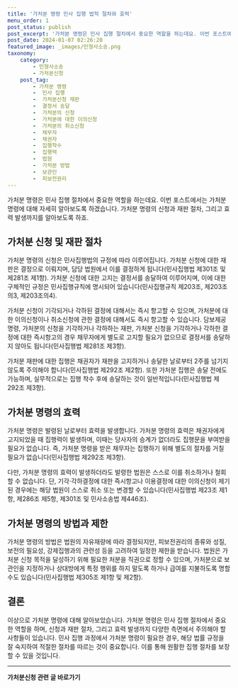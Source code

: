 ```yaml
---
title: '가처분 명령 민사 집행 법적 절차와 효력'
menu_order: 1
post_status: publish
post_excerpt: '가처분 명령은 민사 집행 절차에서 중요한 역할을 하는데요. 이번 포스트에서는 가처분 명령에 대해 자세히 알아보도록 하겠습니다. 가처분 명령의 신청과 재판 절차, 그리고 효력 발생까지를 알아보도록 하죠.'
post_date: 2024-01-07 02:26:20
featured_image: _images/민형사소송.png
taxonomy:
    category:
        - 민형사소송
        - 가처분신청
    post_tag:
        - 가처분 명령
        -  민사 집행
        -  가처분신청 재판
        -  결정서 송달
        -  가처분의 신청
        -  가처분에 대한 이의신청
        -  가처분의 취소신청
        -  채무자
        -  채권자
        -  집행착수
        -  집행력
        -  법원
        -  가처분 방법
        -  보관인
        -  피보전권리
---
```



가처분 명령은 민사 집행 절차에서 중요한 역할을 하는데요. 이번 포스트에서는 가처분 명령에 대해 자세히 알아보도록 하겠습니다. 가처분 명령의 신청과 재판 절차, 그리고 효력 발생까지를 알아보도록 하죠.

## 가처분 신청 및 재판 절차

가처분 명령의 신청은 민사집행법의 규정에 따라 이루어집니다. 가처분 신청에 대한 재판은 결정으로 이뤄지며, 담당 법원에서 이를 결정하게 됩니다(민사집행법 제301조 및 제281조 제1항). 가처분 신청에 대한 고지는 결정서를 송달하여 이루어지며, 이에 대한 구체적인 규정은 민사집행규칙에 명시되어 있습니다(민사집행규칙 제203조, 제203조의3, 제203조의4).

가처분 신청이 기각되거나 각하된 결정에 대해서는 즉시 항고할 수 있으며, 가처분에 대한 이의신청이나 취소신청에 관한 결정에 대해서도 즉시 항고할 수 있습니다. 담보제공명령, 가처분의 신청을 기각하거나 각하하는 재판, 가처분 신청을 기각하거나 각하한 결정에 대한 즉시항고의 경우 채무자에게 별도로 고지할 필요가 없으므로 결정서를 송달하지 않아도 됩니다(민사집행법 제281조 제3항).

가처분 재판에 대한 집행은 채권자가 재판을 고지하거나 송달한 날로부터 2주를 넘기지 않도록 주의해야 합니다(민사집행법 제292조 제2항). 또한 가처분 집행은 송달 전에도 가능하며, 실무적으로는 집행 착수 후에 송달하는 것이 일반적입니다(민사집행법 제292조 제3항).

## 가처분 명령의 효력

가처분 명령은 발령된 날로부터 효력을 발생합니다. 가처분 명령의 효력은 채권자에게 고지되었을 때 집행력이 발생하며, 이때는 당사자의 승계가 없더라도 집행문을 부여받을 필요가 없습니다. 즉, 가처분 명령을 받은 채무자는 집행하기 위해 별도의 절차를 거칠 필요가 없습니다(민사집행법 제292조 제3항).

다만, 가처분 명령의 효력이 발생하더라도 발령한 법원은 스스로 이를 취소하거나 철회할 수 없습니다. 단, 기각·각하결정에 대한 즉시항고나 이용결정에 대한 이의신청이 제기된 경우에는 해당 법원이 스스로 취소 또는 변경할 수 있습니다(민사집행법 제23조 제1항, 제286조 제5항, 제301조 및 민사소송법 제446조).

## 가처분 명령의 방법과 제한

가처분 명령의 방법은 법원의 자유재량에 따라 결정되지만, 피보전권리의 종류와 성질, 보전의 필요성, 강제집행과의 관련성 등을 고려하여 일정한 제한을 받습니다. 법원은 가처분 신청 목적을 달성하기 위해 필요한 처분을 직권으로 정할 수 있으며, 가처분으로 보관인을 지정하거나 상대방에게 특정 행위를 하지 말도록 하거나 급여를 지불하도록 명할 수도 있습니다(민사집행법 제305조 제1항 및 제2항).

## 결론

이상으로 가처분 명령에 대해 알아보았습니다. 가처분 명령은 민사 집행 절차에서 중요한 역할을 하며, 신청과 재판 절차, 그리고 효력 발생까지 다양한 측면에서 주의해야 할 사항들이 있습니다. 민사 집행 과정에서 가처분 명령이 필요한 경우, 해당 법률 규정을 잘 숙지하여 적절한 절차를 따르는 것이 중요합니다. 이를 통해 원활한 집행 절차를 보장할 수 있을 것입니다.
<!-- wp:separator -->
<hr class="wp-block-separator has-alpha-channel-opacity"/>
<!-- /wp:separator -->

<!-- wp:group {"backgroundColor":"base","layout":{"type":"constrained"}} -->
<div class="wp-block-group has-base-background-color has-background"><!-- wp:paragraph {"align":"center","fontSize":"medium"} -->
<p class="has-text-align-center has-large-font-size"><strong>가처분신청 관련 글 바로가기</strong></p>
<!-- /wp:paragraph -->


<!-- wp:latest-posts
{"categories":[{"id":14597,"count":19,"description":"","link":"https://uknowlaw.com/category/%ea%b0%80%ec%b2%98%eb%b6%84%ec%8b%a0%ec%b2%ad/","name":"가처분신청","slug":"가처분신청","taxonomy":"category","parent":0,"meta":[],"_links":{"self":[{"href":"https://uknowlaw.com/wp-json/wp/v2/categories/14597"}],"collection":[{"href":"https://uknowlaw.com/wp-json/wp/v2/categories"}],"about":[{"href":"https://uknowlaw.com/wp-json/wp/v2/taxonomies/category"}],"wp:post_type":[{"href":"https://uknowlaw.com/wp-json/wp/v2/posts?categories=14597"}],"curies":[{"name":"wp","href":"https://api.w.org/{rel}","templated":true}]}}],"postsToShow":100,"excerptLength":28,"postLayout":"grid","columns":2,"featuredImageAlign":"left","featuredImageSizeSlug":"large","fontSize":"small"} /--></div>
<!-- /wp:group -->